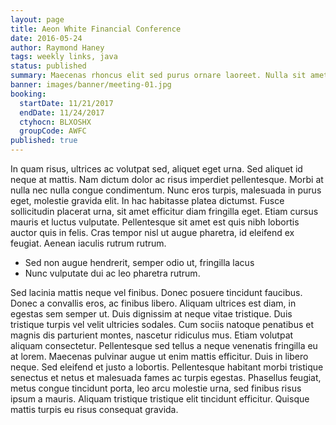 ```yaml
---
layout: page
title: Aeon White Financial Conference
date: 2016-05-24
author: Raymond Haney
tags: weekly links, java
status: published
summary: Maecenas rhoncus elit sed purus ornare laoreet. Nulla sit amet.
banner: images/banner/meeting-01.jpg
booking:
  startDate: 11/21/2017
  endDate: 11/24/2017
  ctyhocn: BLXOSHX
  groupCode: AWFC
published: true
---
```

In quam risus, ultrices ac volutpat sed, aliquet eget urna. Sed aliquet id neque at mattis. Nam dictum dolor ac risus imperdiet pellentesque. Morbi at nulla nec nulla congue condimentum. Nunc eros turpis, malesuada in purus eget, molestie gravida elit. In hac habitasse platea dictumst. Fusce sollicitudin placerat urna, sit amet efficitur diam fringilla eget. Etiam cursus mauris et luctus vulputate. Pellentesque sit amet est quis nibh lobortis auctor quis in felis. Cras tempor nisl ut augue pharetra, id eleifend ex feugiat. Aenean iaculis rutrum rutrum.

* Sed non augue hendrerit, semper odio ut, fringilla lacus
* Nunc vulputate dui ac leo pharetra rutrum.

Sed lacinia mattis neque vel finibus. Donec posuere tincidunt faucibus. Donec a convallis eros, ac finibus libero. Aliquam ultrices est diam, in egestas sem semper ut. Duis dignissim at neque vitae tristique. Duis tristique turpis vel velit ultricies sodales. Cum sociis natoque penatibus et magnis dis parturient montes, nascetur ridiculus mus. Etiam volutpat aliquam consectetur. Pellentesque sed tellus a neque venenatis fringilla eu at lorem. Maecenas pulvinar augue ut enim mattis efficitur. Duis in libero neque. Sed eleifend et justo a lobortis. Pellentesque habitant morbi tristique senectus et netus et malesuada fames ac turpis egestas. Phasellus feugiat, metus congue tincidunt porta, leo arcu molestie urna, sed finibus risus ipsum a mauris. Aliquam tristique tristique elit tincidunt efficitur. Quisque mattis turpis eu risus consequat gravida.
